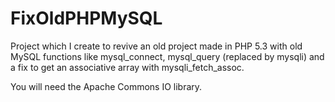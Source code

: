 # FixOldPHPMySQL
Project which I create to revive an old project made in PHP 5.3 with old MySQL functions like mysql_connect, mysql_query (replaced by mysqli) and a fix to get an associative array with mysqli_fetch_assoc. 

You will need the Apache Commons IO library.
